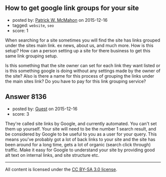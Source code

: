 ## How to get google link groups for your site

- posted by: [Patrick W. McMahon](https://stackexchange.com/users/3039095/patrick-w-mcmahon) on 2015-12-16
- tagged: `website`, `seo`
- score: 1

When searching for a site sometimes you will find the site has links grouped under the sites main link. ex news, about us, and much more. How is this setup? How can a person setting up a site for there business to get this same link grouping setup. 

Is this something that the site owner can set for each link they want listed or is this something  google is doing without any settings made by the owner of the site? Also is there a name for this process of grouping the links under the main sites link? Do you have to pay for this link grouping service? 


## Answer 8136

- posted by: [Guest](https://stackexchange.com/users/7485300/guest) on 2015-12-16
- score: 3

They're called site links by Google, and currently automated. You can't set them up yourself. Your site will need to be the number 1 search result, and be considered by Google to be useful to you as a user for your query. This means you've probably got a lot of back links to your site and the site has been around for a long time, gets a lot of organic (search click through) traffic.  Make it easy for Google to understand your site by providing good alt text on internal links, and site structure etc.



---

All content is licensed under the [CC BY-SA 3.0 license](https://creativecommons.org/licenses/by-sa/3.0/).
